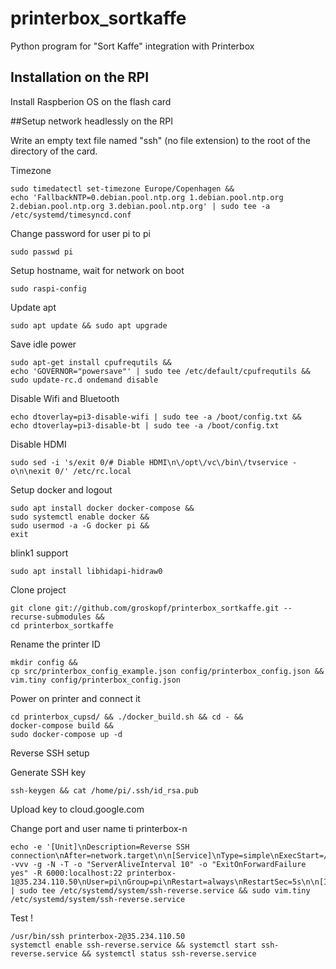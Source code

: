 # printerbox_sortkaffe
Python program for "Sort Kaffe" integration with Printerbox

## Installation on the RPI

Install Raspberion OS on the flash card

##Setup network headlessly on the RPI

Write an empty text file named "ssh" (no file extension) to the root of the directory of the card. 

Timezone
```
sudo timedatectl set-timezone Europe/Copenhagen &&
echo 'FallbackNTP=0.debian.pool.ntp.org 1.debian.pool.ntp.org 2.debian.pool.ntp.org 3.debian.pool.ntp.org' | sudo tee -a /etc/systemd/timesyncd.conf
```
Change password for user pi to pi
```
sudo passwd pi
```

Setup hostname, wait for network on boot
```
sudo raspi-config 
```

Update apt
```
sudo apt update && sudo apt upgrade
```

Save idle power
```
sudo apt-get install cpufrequtils &&
echo 'GOVERNOR="powersave"' | sudo tee /etc/default/cpufrequtils &&
sudo update-rc.d ondemand disable 
```

Disable Wifi and Bluetooth
```
echo dtoverlay=pi3-disable-wifi | sudo tee -a /boot/config.txt &&
echo dtoverlay=pi3-disable-bt | sudo tee -a /boot/config.txt
```
Disable HDMI
```
sudo sed -i 's/exit 0/# Diable HDMI\n\/opt\/vc\/bin\/tvservice -o\n\nexit 0/' /etc/rc.local
```

Setup docker  and logout
```
sudo apt install docker docker-compose &&
sudo systemctl enable docker &&
sudo usermod -a -G docker pi &&
exit
```

blink1 support
```
sudo apt install libhidapi-hidraw0
```

Clone project
```
git clone git://github.com/groskopf/printerbox_sortkaffe.git --recurse-submodules &&
cd printerbox_sortkaffe
```

Rename the printer ID
```
mkdir config &&
cp src/printerbox_config_example.json config/printerbox_config.json &&
vim.tiny config/printerbox_config.json 
```

Power on printer and connect it
```
cd printerbox_cupsd/ && ./docker_build.sh && cd - &&
docker-compose build &&
sudo docker-compose up -d
```


Reverse SSH setup

Generate SSH key

```
ssh-keygen && cat /home/pi/.ssh/id_rsa.pub  
```

Upload key to cloud.google.com

Change port and user name ti printerbox-n
```
echo -e '[Unit]\nDescription=Reverse SSH connection\nAfter=network.target\n\n[Service]\nType=simple\nExecStart=/usr/bin/ssh -vvv -g -N -T -o "ServerAliveInterval 10" -o "ExitOnForwardFailure yes" -R 6000:localhost:22 printerbox-1@35.234.110.50\nUser=pi\nGroup=pi\nRestart=always\nRestartSec=5s\n\n[Install]\nWantedBy=default.target\n' | sudo tee /etc/systemd/system/ssh-reverse.service && sudo vim.tiny /etc/systemd/system/ssh-reverse.service  

```
Test !

```
/usr/bin/ssh printerbox-2@35.234.110.50  
systemctl enable ssh-reverse.service && systemctl start ssh-reverse.service && systemctl status ssh-reverse.service
```


